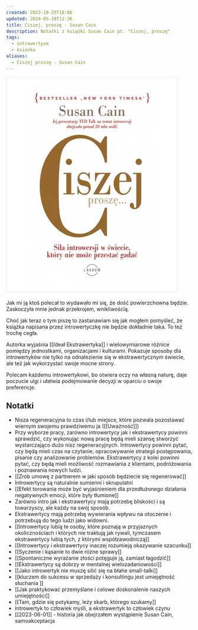 ```yaml
---
created: 2023-10-25T18:06
updated: 2024-05-20T11:36
title: Ciszej, proszę - Susan Cain
description: Notatki z książki Susan Cain pt. "Ciszej, proszę"
tags:
  - introwertyzm
  - ksiazka
aliases:
  - Ciszej proszę - Susan Cain
---
```

![Ciszej proszę, Susan Cain - okładka książki](./ciszej-prosze-susan-cain.png)

Jak mi ją ktoś polecał to wydawało mi się, że dość powierzchowna będzie. Zaskoczyła mnie jednak przekrojem, wnikliwością.

Choć jak teraz o tym piszę to zastanawiam się jak mogłem pomyśleć, że książka napisana przez introwertyczkę nie będzie dokładnie taka. To też trochę cegła.

Autorka wyjaśnia [[Ideał Ekstrawertyka]] i wielowymiarowe różnice pomiędzy jednostkami, organizacjami i kulturami. Pokazuje sposoby dla introwertyków nie tylko na odnalezienie się w ekstrawertycznym świecie, ale też jak wykorzystać swoje mocne strony.

Polecam każdemu introwertykowi, bo otwiera oczy na własną naturę, daje poczucie ulgi i ułatwia podejmowanie decyzji w oparciu o swoje preferencje.
## Notatki

- Nisza regeneracyjna to czas i/lub miejsce, które pozwala pozostawać wiernym swojemu prawdziwemu ja ([[Uważność]])
- Przy wyborze pracy, zarówno introwertycy jak i ekstrawertycy powinni sprawdzić, czy wykonując nową pracę będą mieli szansę stworzyć wystarczająco dużo nisz regeneracyjnych. Introwertycy powinni pytać, czy będą mieli czas na czytanie, opracowywanie strategii postępowania, pisanie czy analizowanie problemów. Ekstrawertycy z kolei powinni pytać, czy będą mieli możliwość rozmawiania z klientami, podróżowania i poznawania nowych ludzi.
- [[Zrób umowę z partnerem w jaki sposób będziecie się regenerować]]
- Introwertycy są naturalnie sumienni i skrupulatni
- [[Efekt torowania może być wyjaśnieniem dla przedłużonego działania negatywnych emocji, które były tłumione]]
- Zarówno intro jak i ekstrawertycy mają potrzebę bliskości i są towarzyscy, ale każdy na swój sposób.
- Ekstrawertycy mają potrzebę wywierania wpływu na otoczenie i potrzebują do tego ludzi jako widowni.
- [[Introwertycy lubią te osoby, które poznają w przyjaznych okolicznościach i których nie traktują jak rywali, tymczasem ekstrawertycy lubią tych, z którymi współzawodniczą]]
- [[Introwertycy i ekstrawertycy inaczej rozumieją okazywanie szacunku]]
- [[Syczenie i kąsanie to dwie różne sprawy]]
- [[Spontaniczne wyrażanie złości potęguje ją, zamiast łagodzić]]
- [[Ekstrawertycy są dobrzy w mentalnej wielozadaniowości]]
- [[Jako introwertyk nie muszę silić się na błahe small-talki]]
- [[kluczem do sukcesu w sprzedaży i konsultingu jest umiejętność słuchania ]]
- [[Jak praktykować przemyślane i celowe doskonalenie naszych umiejętności]]
- [[Tam, gdzie się potykamy, leży skarb, którego szukamy]]
- Introwertyk to człowiek myśli, a ekstrawertyk to człowiek czynu
- [[2023-06-01]] - historia jak obejrzałem wystąpienie Susan Cain, samoakceptacja
